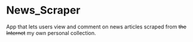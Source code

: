 # News_Scraper
App that lets users view and comment on news articles scraped from ~~the Internet~~ my own personal collection.
